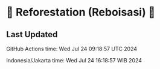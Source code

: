 
# 🌳 Reforestation (Reboisasi) 🌲

## Last Updated

GitHub Actions time: Wed Jul 24 09:18:57 UTC 2024

Indonesia/Jakarta time: Wed Jul 24 16:18:57 WIB 2024
